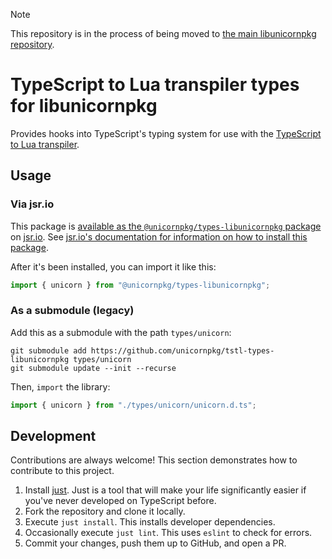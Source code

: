 > [!NOTE]
> This repository is in the process of being moved to [the main libunicornpkg repository](https://github.com/unicornpkg/libunicornpkg).
 
# TypeScript to Lua transpiler types for libunicornpkg

Provides hooks into TypeScript's typing system for use with the [TypeScript to Lua transpiler](https://typescripttolua.github.io).

## Usage

### Via jsr.io

This package is [available as the `@unicornpkg/types-libunicornpkg` package](https://jsr.io/@unicornpkg/types-libunicornpkg) on [jsr.io](https://jsr.io). See [jsr.io's documentation for information on how to install this package](https://jsr.io/docs/using-packages).


After it's been installed, you can import it like this:

```ts
import { unicorn } from "@unicornpkg/types-libunicornpkg";
```

### As a submodule (legacy)

Add this as a submodule with the path `types/unicorn`:

```
git submodule add https://github.com/unicornpkg/tstl-types-libunicornpkg types/unicorn
git submodule update --init --recurse
```

Then, `import` the library:

```ts
import { unicorn } from "./types/unicorn/unicorn.d.ts";
```

## Development

Contributions are always welcome! This section demonstrates how to contribute to this project.

1. Install [just](https://github.com/casey/just). Just is a tool that will make your life significantly easier if you've never developed on TypeScript before.
2. Fork the repository and clone it locally.
3. Execute `just install`. This installs developer dependencies.
4. Occasionally execute `just lint`. This uses `eslint` to check for errors.
5. Commit your changes, push them up to GitHub, and open a PR.
